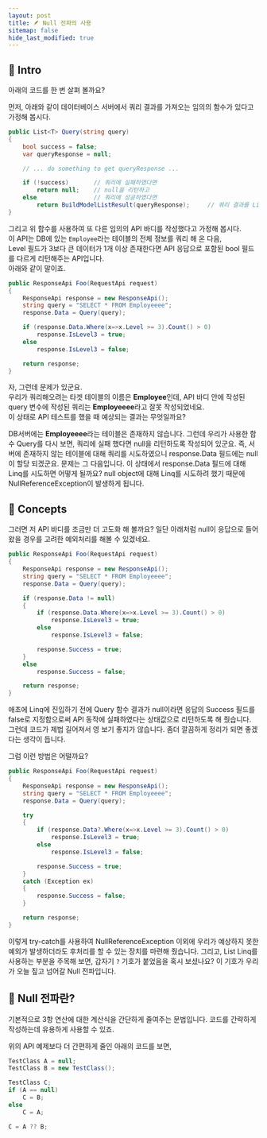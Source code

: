 ```yaml
---
layout: post
title: 🪶 Null 전파의 사용
sitemap: false
hide_last_modified: true
---
```

<!---->
## 📖 Intro
아래의 코드를 한 번 살펴 볼까요?

먼저, 아래와 같이 데이터베이스 서버에서 쿼리 결과를 가져오는 임의의 함수가 있다고 가정해 봅시다.

~~~csharp
public List<T> Query(string query)
{
    bool success = false;
    var queryResponse = null;

    // ... do something to get queryResponse ...

    if (!success)       // 쿼리에 실패하였다면
        return null;    // null을 리턴하고
    else                // 쿼리에 성공하였다면
        return BuildModelListResult(queryResponse);     // 쿼리 결과를 List로 응답
}
~~~

그리고 위 함수를 사용하여 또 다른 임의의 API 바디를 작성했다고 가정해 봅시다.<br/>
이 API는 DB에 있는 `Employee`라는 테이블의 전체 정보를 쿼리 해 온 다음,<br/>
Level 필드가 3보다 큰 데이터가 1개 이상 존재한다면 API 응답으로 포함된 bool 필드를 다르게 리턴해주는 API입니다.<br/>
아래와 같이 말이죠.

~~~csharp
public ResponseApi Foo(RequestApi request)
{
    ResponseApi response = new ResponseApi();
    string query = "SELECT * FROM Employeeee";
    response.Data = Query(query);

    if (response.Data.Where(x=>x.Level >= 3).Count() > 0)
        response.IsLevel3 = true;
    else
        response.IsLevel3 = false;

    return response;
}
~~~

자, 그런데 문제가 있군요.<br/>
우리가 쿼리해오려는 타겟 테이블의 이름은 <b>Employee</b>인데, API 바디 안에 작성된 query 변수에 작성된 쿼리는 <b>Employeeee</b>라고 잘못 작성되었네요.<br/>
이 상태로 API 테스트를 했을 때 예상되는 결과는 무엇일까요?<br/>

DB서버에는 <b>Employeeee</b>라는 테이블은 존재하지 않습니다.
그런데 우리가 사용한 함수 Query를 다시 보면, 쿼리에 실패 했다면 null을 리턴하도록 작성되어 있군요.
즉, 서버에 존재하지 않는 테이블에 대해 쿼리를 시도하였으니 response.Data 필드에는 null이 할당 되겠군요.
문제는 그 다음입니다.
이 상태에서 response.Data 필드에 대해 Linq를 시도하면 어떻게 될까요?
null object에 대해 Linq를 시도하려 했기 때문에 NullReferenceException이 발생하게 됩니다.

## 📖 Concepts
그러면 저 API 바디를 조금만 더 고도화 해 볼까요?
일단 아래처럼 null이 응답으로 들어왔을 경우를 고려한 예외처리를 해볼 수 있겠네요.

~~~csharp
public ResponseApi Foo(RequestApi request)
{
    ResponseApi response = new ResponseApi();
    string query = "SELECT * FROM Employeeee";
    response.Data = Query(query);

    if (response.Data != null)
    {
        if (response.Data.Where(x=>x.Level >= 3).Count() > 0)
            response.IsLevel3 = true;
        else
            response.IsLevel3 = false;

        response.Success = true;
    }
    else
        response.Success = false;

    return response;
}
~~~

애초에 Linq에 진입하기 전에 Query 함수 결과가 null이라면 응답의 Success 필드를 false로 지정함으로써 API 동작에 실패하였다는 상태값으로 리턴하도록 해 줬습니다.
그런데 코드가 제법 길어져서 영 보기 좋지가 않습니다. 좀더 깔끔하게 정리가 되면 좋겠다는 생각이 듭니다.

그럼 이런 방법은 어떨까요?

~~~csharp
public ResponseApi Foo(RequestApi request)
{
    ResponseApi response = new ResponseApi();
    string query = "SELECT * FROM Employeeee";
    response.Data = Query(query);

    try
    {
        if (response.Data?.Where(x=>x.Level >= 3).Count() > 0)
            response.IsLevel3 = true;
        else
            response.IsLevel3 = false;

        response.Success = true;
    }
    catch (Exception ex)
    {
        response.Success = false;
    }

    return response;
}
~~~

이렇게 try-catch를 사용하여 NullReferenceException 이외에 우리가 예상하지 못한 예외가 발생하더라도 후처리를 할 수 있는 장치를 마련해 줬습니다.
그리고, List Linq를 사용하는 부분을 주목해 보면, 갑자기 `?` 기호가 붙었음을 혹시 보셨나요?
이 기호가 우리가 오늘 짚고 넘어갈 Null 전파입니다.

## 📖 Null 전파란?
기본적으로 3항 연산에 대한 계산식을 간단하게 줄여주는 문법입니다.
코드를 간략하게 작성하는데 유용하게 사용할 수 있죠.

위의 API 예제보다 더 간편하게 줄인 아래의 코드를 보면,
~~~csharp
TestClass A = null;
TestClass B = new TestClass();

TestClass C;
if (A == null)
    C = B;
else
    C = A;

C = A ?? B;
~~~